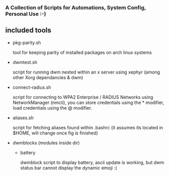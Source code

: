 ### A Collection of Scripts for Automations, System Config, Personal Use :-)

## included tools

* pkg-parity.sh

    tool for keeping parity of installed packages on arch linux systems

* dwmtest.sh

    script for running dwm nested within an x server using xephyr (among other Xorg dependancies & dwm)

* connect-radius.sh

    script for connecting to WPA2 Enterprise / RADIUS Networks using NetworkManager (nmcli), you can store credentials using the * modifier,
    load credentials using the @ modifier.

* aliases.sh

    script for fetching aliases found within .bashrc (it assumes its located in $HOME, will change once fig is finished)

* dwmblocks (modules inside dir)

    * battery 

        dwmblock script to display battery, ascii update is working, but dwm status bar cannot display the dynamic emoji :(





